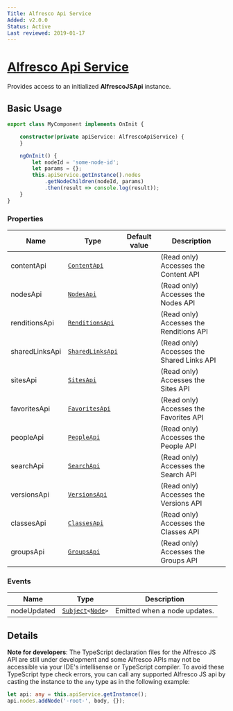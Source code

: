 ```yaml
---
Title: Alfresco Api Service
Added: v2.0.0
Status: Active
Last reviewed: 2019-01-17
---
```


# [Alfresco Api Service](../../../lib/core/services/alfresco-api.service.ts "Defined in alfresco-api.service.ts")

Provides access to an initialized **AlfrescoJSApi** instance.

## Basic Usage

```ts
export class MyComponent implements OnInit {

    constructor(private apiService: AlfrescoApiService) {   
    }

    ngOnInit() {
        let nodeId = 'some-node-id';
        let params = {};
        this.apiService.getInstance().nodes
            .getNodeChildren(nodeId, params)
            .then(result => console.log(result));
    }
}
```

### Properties

| Name | Type | Default value | Description |
| ---- | ---- | ------------- | ----------- |
| contentApi | [`ContentApi`](https://github.com/Alfresco/alfres/co-js-api/blob/develop/src/api/content-rest-api/api/content.api.ts) |  | (Read only) Accesses the Content API |
| nodesApi | [`NodesApi`](https://github.com/Alfresco/alfresco-js-api/blob/develop/src/api/content-rest-api/api/nodes.api.ts) |  | (Read only) Accesses the Nodes API |
| renditionsApi | [`RenditionsApi`](https://github.com/Alfresco/alfresco-js-api/blob/develop/src/api/content-rest-api/api/renditions.api.ts) |  | (Read only) Accesses the Renditions API |
| sharedLinksApi | [`SharedLinksApi`](https://github.com/Alfresco/alfresco-js-api/blob/develop/src/api/content-rest-api/api/sharedlinks.api.ts) |  | (Read only) Accesses the Shared Links API |
| sitesApi | [`SitesApi`](https://github.com/Alfresco/alfresco-js-api/blob/develop/src/api/content-rest-api/api/sites.api.ts) |  | (Read only) Accesses the Sites API |
| favoritesApi | [`FavoritesApi`](https://github.com/Alfresco/alfresco-js-api/blob/develop/src/api/content-rest-api/api/favorites.api.ts) |  | (Read only) Accesses the Favorites API |
| peopleApi | [`PeopleApi`](https://github.com/Alfresco/alfresco-js-api/blob/develop/src/api/content-rest-api/api/people.api.ts) |  | (Read only) Accesses the People API |
| searchApi | [`SearchApi`](https://github.com/Alfresco/alfresco-js-api/blob/develop/src/api-legacy/legacy.ts) |  | (Read only) Accesses the Search API |
| versionsApi | [`VersionsApi`](https://github.com/Alfresco/alfresco-js-api/blob/develop/src/api/content-rest-api/api/versions.api.ts) |  | (Read only) Accesses the Versions API |
| classesApi | [`ClassesApi`](https://github.com/Alfresco/alfresco-js-api/blob/develop/src/api/content-rest-api/api/classes.api.ts) |  | (Read only) Accesses the Classes API |
| groupsApi | [`GroupsApi`](https://github.com/Alfresco/alfresco-js-api/blob/develop/src/api/content-rest-api/api/groups.api.ts) |  | (Read only) Accesses the Groups API |

### Events

| Name | Type | Description |
| ---- | ---- | ----------- |
| nodeUpdated | [`Subject`](http://reactivex.io/documentation/subject.html)`<`[`Node`](https://github.com/Alfresco/alfresco-js-api/blob/develop/src/api/content-rest-api/docs/Node.md)`>` | Emitted when a node updates. |

## Details

**Note for developers**: The TypeScript declaration files for the Alfresco JS API
are still under development and some Alfresco APIs may not be accessible
via your IDE's intellisense or TypeScript compiler. 
To avoid these TypeScript type check errors, you can call any supported 
Alfresco JS api by casting the instance to the `any` type as in the following example:

```ts
let api: any = this.apiService.getInstance();
api.nodes.addNode('-root-', body, {});
```
